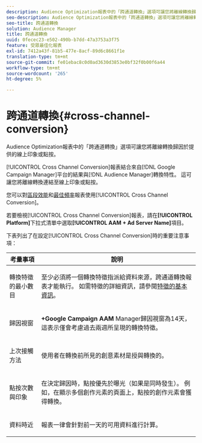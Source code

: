 ```yaml
---
description: Audience Optimization報表中的「跨通道轉換」選項可讓您將離線轉換歸因於提供的線上印象或點按。
seo-description: Audience Optimization報表中的「跨通道轉換」選項可讓您將離線轉換歸因於提供的線上印象或點按。
seo-title: 跨通道轉換
solution: Audience Manager
title: 跨通道轉換
uuid: 0fecec23-e502-490b-b7dd-47a3753a3f75
feature: 受眾最佳化報表
exl-id: 7412a43f-81b5-477e-8acf-89d6c8661f1e
translation-type: tm+mt
source-git-commit: fe01ebac8c0d0ad3630d3853e0bf32f0b00f6a44
workflow-type: tm+mt
source-wordcount: '265'
ht-degree: 5%

---
```


# 跨通道轉換{#cross-channel-conversion}

Audience Optimization報表中的「跨通道轉換」選項可讓您將離線轉換歸因於提供的線上印象或點按。

[!UICONTROL Cross Channel Conversion]報表結合來自[!DNL Google Campaign Manager]平台的結果與[!DNL Audience Manager]轉換特性。 這可讓您將離線轉換連結至線上印象或點按。

您可以對[區段效能](../../../reporting/audience-optimization-reports/aor-advertisers/segment-performance.md)和[最佳頻率](../../../reporting/audience-optimization-reports/aor-advertisers/optimal-frequency.md)報表使用[!UICONTROL Cross Channel Conversion]。

若要檢視[!UICONTROL Cross Channel Conversion]報表，請在&#x200B;**[!UICONTROL Platform]**&#x200B;下拉式清單中選取&#x200B;**[!UICONTROL AAM + Ad Server Name]**&#x200B;項目。

下表列出了在設定[!UICONTROL Cross Channel Conversion]時的重要注意事項：

<table id="table_62590B4AB7624B619EC9AA8FF89722C9"> 
 <thead> 
  <tr> 
   <th class="entry"> 考量事項 </th> 
   <th class="entry"> 說明 </th> 
  </tr> 
 </thead>
 <tbody> 
  <tr> 
   <td colname="col01"> <p>轉換特徵的最小數目 </p> </td> 
   <td colname="col1"> <p>至少必須將一個轉換特徵指派給資料來源，<span class="wintitle">跨通道轉換</span>報表才能執行。 如需特徵的詳細資訊，請參閱<a href="../../../features/traits/create-onboarded-rule-based-traits.md">特徵的基本資訊</a>。 </p> </td> 
  </tr>
  <tr> 
   <td> <p>歸因視窗 </p> </td> 
   <td> <p> <b><span class="uicontrol"> +Google Campaign AAM </span></b> Manager歸因視窗為14天，這表示僅會考慮過去兩週所呈現的轉換特徵。 </p> </td> 
  </tr> 
  <tr> 
   <td> <p>上次接觸方法 </p> </td> 
   <td> <p>使用者在轉換前所見的創意素材是授與轉換的。 </p> </td> 
  </tr> 
  <tr> 
   <td> <p>點按次數與印象 </p> </td> 
   <td> <p>在決定歸因時，點按優先於曝光（如果是同時發生）。 例如，在顯示多個創作元素的頁面上，點按的創作元素會獲得轉換。 </p> </td> 
  </tr> 
  <tr> 
   <td> <p>資料時近 </p> </td> 
   <td> <p>報表一律會針對前一天的可用資料進行計算。 </p> </td> 
  </tr> 
 </tbody> 
</table>
